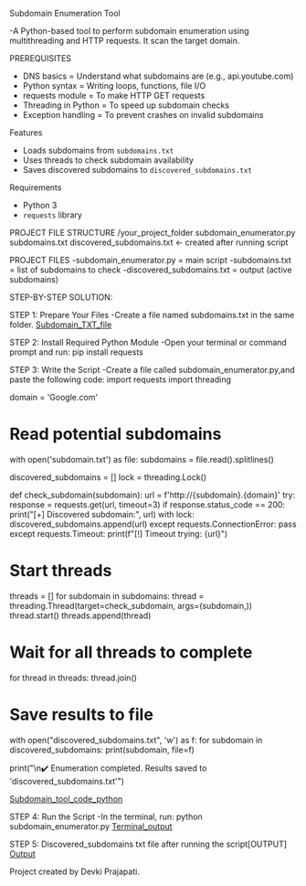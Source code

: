 Subdomain Enumeration Tool

-A Python-based tool to perform subdomain enumeration using multithreading and HTTP requests. It scan the target domain.

PREREQUISITES
- DNS basics = Understand what subdomains are (e.g., api.youtube.com)
- Python syntax	= Writing loops, functions, file I/O
- requests module =	To make HTTP GET requests
- Threading in Python	= To speed up subdomain checks
- Exception handling	= To prevent crashes on invalid subdomains

Features
- Loads subdomains from `subdomains.txt`
- Uses threads to check subdomain availability
- Saves discovered subdomains to `discovered_subdomains.txt`

 Requirements
- Python 3
- `requests` library

PROJECT FILE STRUCTURE
/your_project_folder
subdomain_enumerator.py
subdomains.txt
discovered_subdomains.txt  ← created after running script

PROJECT FILES
-subdomain_enumerator.py = main script
-subdomains.txt = list of subdomains to check
-discovered_subdomains.txt = output (active subdomains)

STEP-BY-STEP SOLUTION:

STEP 1: Prepare Your Files
-Create a file named subdomains.txt in the same folder.
[Subdomain_TXT_file](https://github.com/user-attachments/assets/b8ac92fa-df8a-49d7-80a1-284c18254e4a)

STEP 2: Install Required Python Module
-Open your terminal or command prompt and run:
pip install requests

STEP 3: Write the Script
-Create a file called subdomain_enumerator.py,and paste the following code:
import requests
import threading

domain = 'Google.com'

# Read potential subdomains
with open('subdomain.txt') as file:
    subdomains = file.read().splitlines()

discovered_subdomains = []
lock = threading.Lock()

def check_subdomain(subdomain):
    url = f'http://{subdomain}.{domain}'
    try:
        response = requests.get(url, timeout=3)
        if response.status_code == 200:
            print("[+] Discovered subdomain:", url)
            with lock:
                discovered_subdomains.append(url)
    except requests.ConnectionError:
        pass
    except requests.Timeout:
        print(f"[!] Timeout trying: {url}")

# Start threads
threads = []
for subdomain in subdomains:
    thread = threading.Thread(target=check_subdomain, args=(subdomain,))
    thread.start()
    threads.append(thread)

# Wait for all threads to complete
for thread in threads:
    thread.join()

# Save results to file
with open("discovered_subdomains.txt", 'w') as f:
    for subdomain in discovered_subdomains:
        print(subdomain, file=f)

print("\n✔️ Enumeration completed. Results saved to 'discovered_subdomains.txt'")

[Subdomain_tool_code_python](https://github.com/user-attachments/assets/2c01c736-e218-4451-8daf-32fa8076510d)


STEP 4: Run the Script
-In the terminal, run:
python subdomain_enumerator.py
[Terminal_output](https://github.com/user-attachments/assets/27708736-cfdb-484b-92ab-729fcb63c021)

STEP 5: Discovered_subdomains txt file after running the script[OUTPUT]
[Output](https://github.com/user-attachments/assets/a1338569-0987-4ecc-95ce-5e71a4889d22)

Project created by Devki Prajapati.
